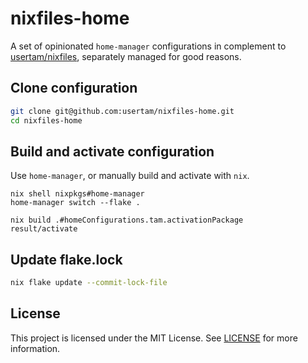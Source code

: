 # nixfiles-home

A set of opinionated `home-manager` configurations in complement to [usertam/nixfiles](https://github.com/usertam/nixfiles), separately managed for good reasons.

## Clone configuration
```sh
git clone git@github.com:usertam/nixfiles-home.git
cd nixfiles-home
```

## Build and activate configuration
Use `home-manager`, or manually build and activate with `nix`.
```
nix shell nixpkgs#home-manager
home-manager switch --flake .
```
```
nix build .#homeConfigurations.tam.activationPackage
result/activate
```

## Update flake.lock
```sh
nix flake update --commit-lock-file
```

## License
This project is licensed under the MIT License. See [LICENSE](LICENSE) for more information.
